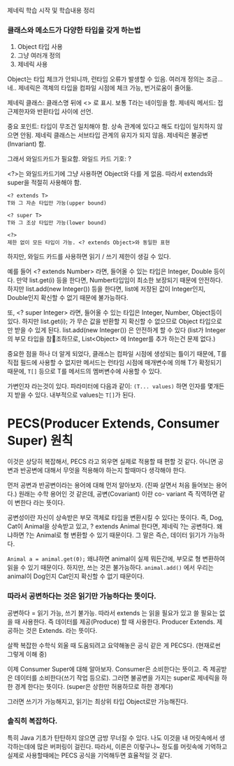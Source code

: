 제네릭 학습 시작 및 학습내용 정리

### 클래스와 메소드가 다양한 타입을 갖게 하는법
1. Object 타입 사용
2. 그냥 여러개 정의
3. 제네릭 사용

Object는 타입 체크가 안되니까, 런타임 오류가 발생할 수 있음.
여러개 정의는 조금... 네..
제네릭은 객체의 타입을 컴파일 시점에 체크 가능, 번거로움이 줄어듦.

제네릭 클래스: 클래스명 뒤에 <> 로 표시. 보통 T라는 네이밍을 함.
제네릭 메서드: 접근제한자와 반환타입 사이에 선언.

중요 포인트: 타입이 무조건 일치해야 함. 상속 관계에 있다고 해도 타입이 일치하지 않으면 안됨. 제네릭 클래스는 서브타입 관계의 유지가 되지 않음. 제네릭은 불공변(Invariant) 함.

그래서 와일드카드가 필요함.
와일드 카드 기호: ?


\<?\>는 와일드카드기에 그냥 사용하면 Object와 다를 게 없음. 따라서 extends와 super을 적절히 사용해야 함.

```
<? extends T>
T와 그 자손 타입만 가능(upper bound)  
  
<? super T>
T와 그 조상 타입만 가능(lower bound)  

<?>
제한 없이 모든 타입이 가능. <? extends Object>와 동일한 표현
```

하지만, 와일드 카드를 사용하면 읽기 / 쓰기 제한이 생길 수 있다.

예를 들어 \<? extends Number> 라면, 들어올 수 있는 타입은 Integer, Double 등이다.
만약 list.get(i) 등을 한다면, Number타입임이 최소한 보장되기 때문에 안전하다.
하지만 list.add(new Integer()) 등을 한다면, list에 저장된 값이 Integer인지, Double인지 확신할 수 없기 때문에 불가능하다.

또, \<? super Integer> 라면, 들어올 수 있는 타입은 Integer, Number, Object등이 있다.
하지만 list.get(i); 가 무슨 값을 반환할 지 확신할 수 없으므로 Object 타입으로만 받을 수 있게 된다.
list.add(new Integer()) 은 안전하게 할 수 있다 (list가 Integer의 부모 타입을 참조하므로, List\<Object>  에 Integer를 추가 하는건 문제 없다.)


중요한 점을 하나 더 알게 되었다, 클래스는 컴파일 시점에 생성되는 틀이기 때문에, T를 직접 필드에 사용할 수 없지만 메서드는 런타임 시점에 매개변수에 의해 T가 확정되기 때문에, `T[]` 등으로 T를 메서드의 멤버변수에 사용할 수 있다.


가변인자 라는것이 있다. 파라미터에 다음과 같이: `(T... values)` 하면 인자를 몇개든지 받을 수 있다.
내부적으로 values는 `T[]`가 된다.



# PECS(Producer Extends, Consumer Super) 원칙
이것은 상당히 복잡해서, PECS 라고 외우면 실제로 적용할 때 편할 것 같다. 아니면 공변과 반공변에 대해서 무엇을 적용해야 하는지 할때마다 생각해야 한다.

먼저 공변과 반공변이라는 용어에 대해 먼저 알아보자. (진짜 살면서 처음 들어보는 용어다.)
원래는 수학 용어인 것 같은데, 공변(Covariant) 이란 co- variant 즉 직역하면 같이 변한다 라는 뜻이다.

공변성이란 자신이 상속받은 부모 객체로 타입을 변환시킬 수 있다는 뜻이다.
즉, Dog, Cat이 Animal을 상속받고 있고, ? extends Animal 한다면, 제네릭 ?는 공변하다.
왜냐하면 ?는 Animal로 형 변환할 수 있기 때문이다. 그 말은 즉슨, 데이터 읽기가 가능하다.

`Animal a = animal.get(0);` 왜냐하면 animal이 실제 뭐든간에, 부모로 형 변환하여 읽을 수 있기 때문이다.
하지만, 쓰는 것은 불가능하다. `animal.add()` 에서 우리는 animal이 Dog인지 Cat인지 확신할 수 없기 때문이다.

### 따라서 공변하다는 것은 읽기만 가능하다는 뜻이다.
공변하다 = 읽기 가능, 쓰기 불가능.
따라서 extends 는 읽을 필요가 있고 쓸 필요는 없을 때 사용한다. 즉 데이터를 제공(Produce) 할 때 사용한다.
Producer Extends. 제공하는 것은 Extends. 라는 뜻이다.

살짝 복잡한 수학식 외울 때 도움되려고 요약해놓은 공식 같은 게 PECS다. (현재로썬 그렇게 이해 중)

이제 Consumer Super에 대해 알아보자. Consumer은 소비한다는 뜻이고. 즉 제공받은 데이터를 소비한다(쓰기 작업 등으로). 그러면 불공변을 가지는 super로 제네릭을 하한 경계 한다는 뜻이다. (super은 상한만 허용하므로 하한 경계다)

그러면 쓰기가 가능해지고, 읽기는 최상위 타입 Object로만 가능해진다.


### 솔직히 복잡하다.
특히 Java 기초가 탄탄하지 않으면 금방 무너질 수 있다.
나도 이것을 내 머릿속에서 생각하는데에 많은 버퍼링이 걸린다.
따라서, 이론은 이렇구나~ 정도를 머릿속에 기억하고 실제로 사용할때에는 PECS 공식을 기억해두면 효율적일 것 같다.